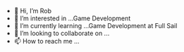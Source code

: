 - 👋 Hi, I’m Rob
- 👀 I’m interested in ...Game Development
- 🌱 I’m currently learning ...Game Development at Full Sail
- 💞️ I’m looking to collaborate on ...
- 📫 How to reach me ...

<!---
rdionian/rdionian is a ✨ special ✨ repository because its `README.md` (this file) appears on your GitHub profile.
You can click the Preview link to take a look at your changes.
--->
